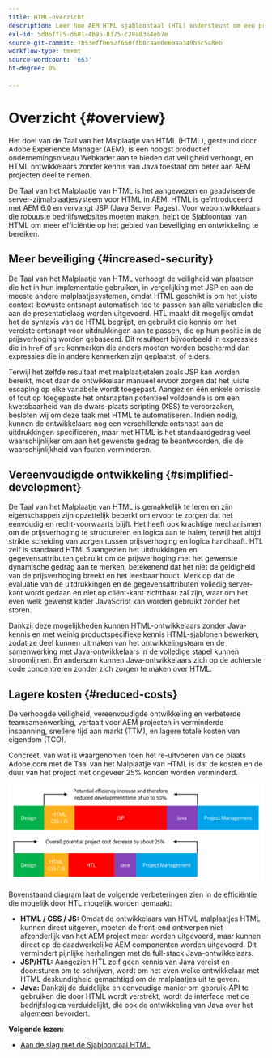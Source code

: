 ```yaml
---
title: HTML-overzicht
description: Leer hoe AEM HTML sjabloontaal (HTL) ondersteunt om een productief webframework op bedrijfsniveau te bieden. HTML verhoogt veiligheid en staat HTML ontwikkelaars zonder kennis van Java toe om beter aan AEM projecten deel te nemen.
exl-id: 5d06ff25-d681-4b95-8375-c28a8364eb7e
source-git-commit: 7b53eff0652f650ffb8caae0e69aa349b5c548eb
workflow-type: tm+mt
source-wordcount: '663'
ht-degree: 0%

---
```


# Overzicht {#overview}

Het doel van de Taal van het Malplaatje van HTML (HTML), gesteund door Adobe Experience Manager (AEM), is een hoogst productief ondernemingsniveau Webkader aan te bieden dat veiligheid verhoogt, en HTML ontwikkelaars zonder kennis van Java toestaat om beter aan AEM projecten deel te nemen.

De Taal van het Malplaatje van HTML is het aangewezen en geadviseerde server-zijmalplaatjesysteem voor HTML in AEM. HTML is geïntroduceerd met AEM 6.0 en vervangt JSP (Java Server Pages). Voor webontwikkelaars die robuuste bedrijfswebsites moeten maken, helpt de Sjabloontaal van HTML om meer efficiëntie op het gebied van beveiliging en ontwikkeling te bereiken.

## Meer beveiliging {#increased-security}

De Taal van het Malplaatje van HTML verhoogt de veiligheid van plaatsen die het in hun implementatie gebruiken, in vergelijking met JSP en aan de meeste andere malplaatjesystemen, omdat HTML geschikt is om het juiste context-bewuste ontsnapt automatisch toe te passen aan alle variabelen die aan de presentatielaag worden uitgevoerd. HTL maakt dit mogelijk omdat het de syntaxis van de HTML begrijpt, en gebruikt die kennis om het vereiste ontsnapt voor uitdrukkingen aan te passen, die op hun positie in de prijsverhoging worden gebaseerd. Dit resulteert bijvoorbeeld in expressies die in `href` of `src` kenmerken die anders moeten worden beschermd dan expressies die in andere kenmerken zijn geplaatst, of elders.

Terwijl het zelfde resultaat met malplaatjetalen zoals JSP kan worden bereikt, moet daar de ontwikkelaar manueel ervoor zorgen dat het juiste escaping op elke variabele wordt toegepast. Aangezien één enkele omissie of fout op toegepaste het ontsnapten potentieel voldoende is om een kwetsbaarheid van de dwars-plaats scripting (XSS) te veroorzaken, besloten wij om deze taak met HTML te automatiseren. Indien nodig, kunnen de ontwikkelaars nog een verschillende ontsnapt aan de uitdrukkingen specificeren, maar met HTML is het standaardgedrag veel waarschijnlijker om aan het gewenste gedrag te beantwoorden, die de waarschijnlijkheid van fouten verminderen.

## Vereenvoudigde ontwikkeling {#simplified-development}

De Taal van het Malplaatje van HTML is gemakkelijk te leren en zijn eigenschappen zijn opzettelijk beperkt om ervoor te zorgen dat het eenvoudig en recht-voorwaarts blijft. Het heeft ook krachtige mechanismen om de prijsverhoging te structureren en logica aan te halen, terwijl het altijd strikte scheiding van zorgen tussen prijsverhoging en logica handhaaft. HTL zelf is standaard HTML5 aangezien het uitdrukkingen en gegevensattributen gebruikt om de prijsverhoging met het gewenste dynamische gedrag aan te merken, betekenend dat het niet de geldigheid van de prijsverhoging breekt en het leesbaar houdt. Merk op dat de evaluatie van de uitdrukkingen en de gegevensattributen volledig server-kant wordt gedaan en niet op cliënt-kant zichtbaar zal zijn, waar om het even welk gewenst kader JavaScript kan worden gebruikt zonder het storen.

Dankzij deze mogelijkheden kunnen HTML-ontwikkelaars zonder Java-kennis en met weinig productspecifieke kennis HTML-sjablonen bewerken, zodat ze deel kunnen uitmaken van het ontwikkelingsteam en de samenwerking met Java-ontwikkelaars in de volledige stapel kunnen stroomlijnen. En andersom kunnen Java-ontwikkelaars zich op de achterste code concentreren zonder zich zorgen te maken over HTML.

## Lagere kosten {#reduced-costs}

De verhoogde veiligheid, vereenvoudigde ontwikkeling en verbeterde teamsamenwerking, vertaalt voor AEM projecten in verminderde inspanning, snellere tijd aan markt (TTM), en lagere totale kosten van eigendom (TCO).

Concreet, van wat is waargenomen toen het re-uitvoeren van de plaats Adobe.com met de Taal van het Malplaatje van HTML is dat de kosten en de duur van het project met ongeveer 25% konden worden verminderd.

![Effectieve toename en kostenverlaging](assets/chlimage_1.png)

Bovenstaand diagram laat de volgende verbeteringen zien in de efficiëntie die mogelijk door HTL mogelijk worden gemaakt:

* **HTML / CSS / JS:** Omdat de ontwikkelaars van HTML malplaatjes HTML kunnen direct uitgeven, moeten de front-end ontwerpen niet afzonderlijk van het AEM project meer worden uitgevoerd, maar kunnen direct op de daadwerkelijke AEM componenten worden uitgevoerd. Dit vermindert pijnlijke herhalingen met de full-stack Java-ontwikkelaars.
* **JSP/HTL:** Aangezien HTL zelf geen kennis van Java vereist en door:sturen om te schrijven, wordt om het even welke ontwikkelaar met HTML deskundigheid gemachtigd om de malplaatjes uit te geven.
* **Java:** Dankzij de duidelijke en eenvoudige manier om gebruik-API te gebruiken die door HTML wordt verstrekt, wordt de interface met de bedrijfslogica verduidelijkt, die ook de ontwikkeling van Java over het algemeen bevordert.

**Volgende lezen:**

* [Aan de slag met de Sjabloontaal HTML](getting-started.md)

